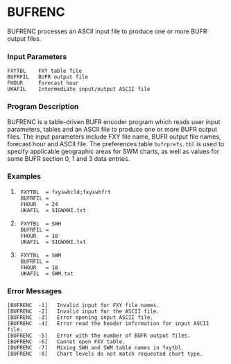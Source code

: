 # BUFRENC

BUFRENC processes an ASCII input file to produce one or more
BUFR output files.

### Input Parameters
 
    FXYTBL    FXY table file
    BUFRFIL   BUFR output file
    FHOUR     Forecast hour
    UKAFIL    Intermediate input/output ASCII file
 
### Program Description
 
BUFRENC is a table-driven BUFR encoder program which reads
user input parameters, tables and an ASCII file to produce one
or more BUFR output files. The input parameters include FXY
file name, BUFR output file names, forecast hour and ASCII file.
The preferences table `bufrprefs.tbl` is used to specify applicable
geographic areas for SWM charts, as well as values for some
BUFR section 0, 1 and 3 data entries.

### Examples
 
1. 
        FXYTBL  = fxyswhcld;fxyswhfrt
        BUFRFIL =
        FHOUR   = 24
        UKAFIL  = SIGWXHI.txt

2. 
        FXYTBL  = SWH
        BUFRFIL =
        FHOUR   = 18
        UKAFIL  = SIGWXHI.txt

3.
        FXYTBL  = SWM
        BUFRFIL =
        FHOUR   = 18
        UKAFIL  = SWM.txt


### Error Messages
 
    [BUFRENC  -1]   Invalid input for FXY file names.
    [BUFRENC  -2]   Invalid input for the ASCII file.
    [BUFRENC  -3]   Error opening input ASCII file.
    [BUFRENC  -4]   Error read the header information for input ASCII file.
    [BUFRENC  -5]   Error with the number of BUFR output files.
    [BUFRENC  -6]   Cannot open FXY table.
    [BUFRENC  -7]   Mixing SWH and SWM table names in fxytbl.
    [BUFRENC  -8]   Chart levels do not match requested chart type.
